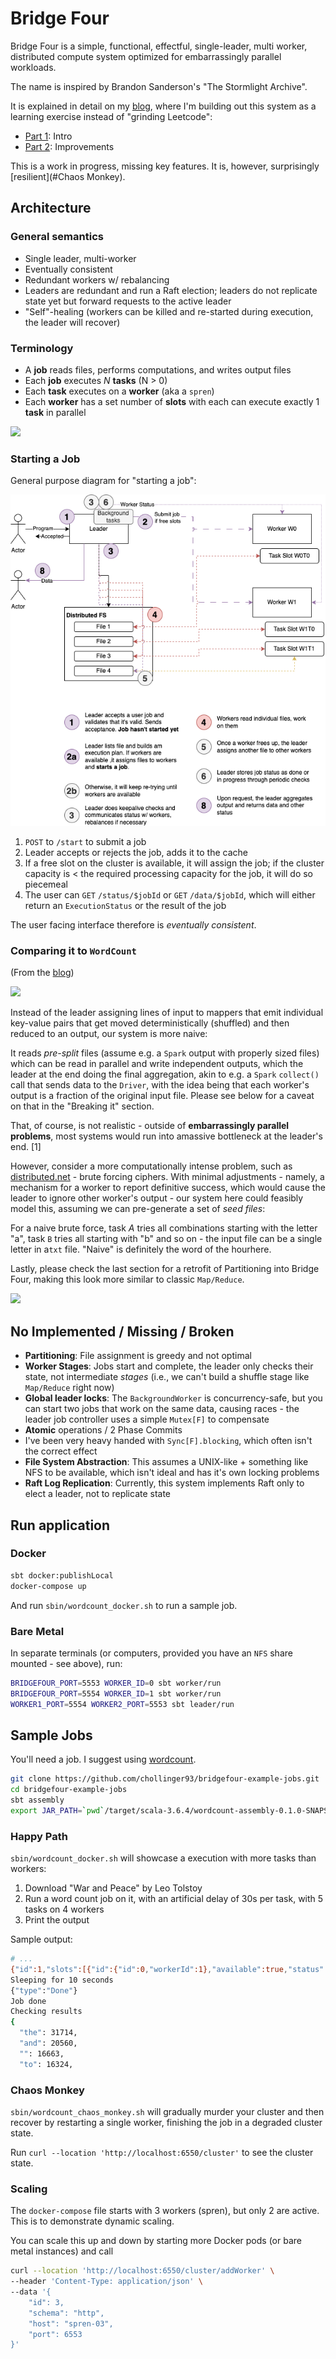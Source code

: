 # Bridge Four

Bridge Four is a simple, functional, effectful, single-leader, multi worker, distributed compute system optimized for embarrassingly parallel workloads.

The name is inspired by Brandon Sanderson's "The Stormlight Archive".

It is explained in detail on my [blog](https://chollinger.com/blog/2023/06/building-a-functional-effectful-distributed-system-from-scratch-to-avoid-leetcode-part-1/), where I'm building out this system as a learning exercise instead of "grinding Leetcode":
- [Part 1](https://chollinger.com/blog/2023/06/building-a-functional-effectful-distributed-system-from-scratch-in-scala-3-just-to-avoid-leetcode-part-1/): Intro
- [Part 2](https://chollinger.com/blog/2024/02/improving-my-distributed-system-with-scala-3-consistency-guarantees-background-tasks-part-2/): Improvements

This is a work in progress, missing key features. It is, however, surprisingly [resilient](#Chaos Monkey).

## Architecture

### General semantics

- Single leader, multi-worker
- Eventually consistent
- Redundant workers w/ rebalancing
- Leaders are redundant and run a Raft election; leaders do not replicate state yet but forward requests to the active leader
- "Self"-healing (workers can be killed and re-started during execution, the leader will recover)

### Terminology

- A **job** reads files, performs computations, and writes output files
- Each **job** executes *N* **tasks** (N > 0)
- Each **task** executes on a **worker** (aka a `spren`)
- Each **worker** has a set number of **slots** with each can execute exactly 1 **task** in parallel

![](docs/DistributedSystem-Overview.drawio.png)

### Starting a Job

General purpose diagram for "starting a job":

![](docs/DistributedSystem-StartJob.drawio.png)

1. `POST` to `/start` to submit a job
2. Leader accepts or rejects the job, adds it to the cache
3. If a free slot on the cluster is available, it will assign the job; if the cluster capacity is < the required processing capacity for the job, it will do so piecemeal
4. The user can `GET` `/status/$jobId` or `GET` `/data/$jobId`, which will either return an `ExecutionStatus` or the result of the job

The user facing interface therefore is *eventually consistent*.

### Comparing it to `WordCount`

(From the [blog](https://chollinger.com/blog/2023/06/building-a-functional-effectful-distributed-system-from-scratch-to-avoid-leetcode-part-1/))

![](docs/DistributedSystem-WordCount.drawio.png)

Instead of the leader assigning lines of input to mappers that emit individual key-value pairs that get moved deterministically (shuffled) and then reduced to an output, our system is more naive:

It reads *pre-split* files (assume e.g. a `Spark` output with properly sized files) which can be read in parallel and write independent outputs, which the leader at the end doing the final aggregation, akin to e.g. a `Spark` `collect()` call that sends data to the `Driver`, with the idea being that each worker's output is a fraction of the original input file. Please see below for a caveat on that in the "Breaking it" section.

That, of course, is not realistic - outside of **embarrassingly parallel problems**, most systems would run into amassive bottleneck at the leader's end. [1]

However, consider a more computationally intense problem, such as [distributed.net](https://en.wikipedia.org/wiki/Distributed.net?useskin=vector) - brute forcing ciphers.
With minimal adjustments - namely, a mechanism for a worker to report definitive success, which would cause the leader to ignore other worker's output - our system here could feasibly model this, assuming we can pre-generate a set of *seed files*:

For a naive brute force, task *A* tries all combinations starting with the letter "a", task `B` tries all starting with "b" and so on - the input file can be a single letter in a`txt` file. "Naive" is definitely the word of the hourhere.

Lastly, please check the last section for a retrofit of Partitioning into Bridge Four, making this look more similar to classic `Map/Reduce`.

![](docs/DistributedSystem-WordCountV2.drawio.png)

## No Implemented / Missing / Broken

- **Partitioning**: File assignment is greedy and not optimal
- **Worker Stages**: Jobs start and complete, the leader only checks their state, not intermediate *stages* (i.e., we can't build a shuffle stage like `Map/Reduce` right now)
- **Global leader locks**: The `BackgroundWorker` is concurrency-safe, but you can start two jobs that work on the same data, causing races - the leader job controller uses a simple `Mutex[F]` to compensate
- **Atomic** operations / 2 Phase Commits
- I've been very heavy handed with `Sync[F].blocking`, which often isn't the correct effect
- **File System Abstraction**: This assumes a UNIX-like + something like NFS to be available, which isn't ideal and has it's own locking problems
- **Raft Log Replication**: Currently, this system implements Raft only to elect a leader, not to replicate state

## Run application

### Docker

```bash
sbt docker:publishLocal
docker-compose up
```

And run `sbin/wordcount_docker.sh` to run a sample job.

### Bare Metal

In separate terminals (or computers, provided you have an `NFS` share mounted - see above), run:

```bash
BRIDGEFOUR_PORT=5553 WORKER_ID=0 sbt worker/run
BRIDGEFOUR_PORT=5554 WORKER_ID=1 sbt worker/run
WORKER1_PORT=5554 WORKER2_PORT=5553 sbt leader/run
```

## Sample Jobs

You'll need a job. I suggest using [wordcount](https://github.com/chollinger93/bridgefour-example-jobs).

```bash
git clone https://github.com/chollinger93/bridgefour-example-jobs.git
cd bridgefour-example-jobs
sbt assembly
export JAR_PATH=`pwd`/target/scala-3.6.4/wordcount-assembly-0.1.0-SNAPSHOT.jar
```

### Happy Path

`sbin/wordcount_docker.sh` will showcase a execution with more tasks than workers:

1. Download "War and Peace" by Leo Tolstoy
2. Run a word count job on it, with an artificial delay of 30s per task, with 5 tasks on 4 workers
3. Print the output

Sample output:
```bash
# ...
{"id":1,"slots":[{"id":{"id":0,"workerId":1},"available":true,"status":{"type":"Done"},"taskId":{"id":1200393588,"jobId":-1368283400}},{"id":{"id":1,"workerId":1},"available":true,"status":{"type":"Done"},"taskId":{"id":1049728891,"jobId":-1368283400}}],"allSlots":[0,1],"availableSlots":[0,1],"runningTasks":[]}
Sleeping for 10 seconds
{"type":"Done"}
Job done
Checking results
{
  "the": 31714,
  "and": 20560,
  "": 16663,
  "to": 16324,
```

### Chaos Monkey

`sbin/wordcount_chaos_monkey.sh` will gradually murder your cluster and then recover by restarting a single worker, finishing the job in a degraded cluster state.

Run `curl --location 'http://localhost:6550/cluster'` to see the cluster state.

### Scaling

The `docker-compose` file starts with 3 workers (spren), but only 2 are active. This is to demonstrate dynamic scaling.

You can scale this up and down by starting more Docker pods (or bare metal instances) and call

```bash
curl --location 'http://localhost:6550/cluster/addWorker' \
--header 'Content-Type: application/json' \
--data '{
    "id": 3,
    "schema": "http",
    "host": "spren-03",
    "port": 6553
}'
```
